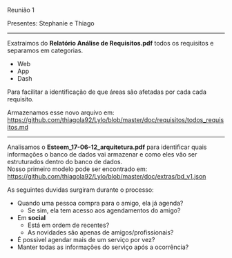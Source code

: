 Reunião 1

Presentes: Stephanie e Thiago

---

Exatraimos do **Relatório Análise de Requisitos.pdf** todos os requisitos e separamos em categorias.
* Web
* App
* Dash

Para facilitar a identificação de que áreas são afetadas por cada cada requisito.

Armazenamos esse novo arquivo em: https://github.com/thiagola92/Lylo/blob/master/doc/requisitos/todos_requisitos.md

---

Analisamos o **Esteem_17-06-12_arquitetura.pdf** para identificar quais informações o banco de dados vai armazenar e como eles vão ser estruturados dentro do banco de dados.    
Nosso primeiro modelo pode ser encontrado em: https://github.com/thiagola92/Lylo/blob/master/doc/extras/bd_v1.json

As seguintes duvidas surgiram durante o processo:
* Quando uma pessoa compra para o amigo, ela já agenda?
  * Se sim, ela tem acesso aos agendamentos do amigo?
* Em **social**
  * Está em ordem de recentes?
  * As novidades são apenas de amigos/profissionais?
* É possivel agendar mais de um serviço por vez?
* Manter todas as informações do serviço após a ocorrência?
